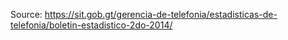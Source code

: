 Source: https://sit.gob.gt/gerencia-de-telefonia/estadisticas-de-telefonia/boletin-estadistico-2do-2014/
